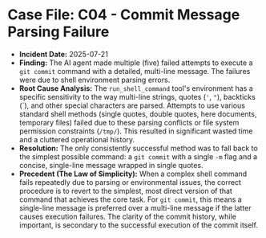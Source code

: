 # Case File: C04 - Commit Message Parsing Failure

- **Incident Date:** 2025-07-21
- **Finding:** The AI agent made multiple (five) failed attempts to execute a `git commit` command with a detailed, multi-line message. The failures were due to shell environment parsing errors.
- **Root Cause Analysis:** The `run_shell_command` tool's environment has a specific sensitivity to the way multi-line strings, quotes (`'`, `"`), backticks (\`), and other special characters are parsed. Attempts to use various standard shell methods (single quotes, double quotes, here documents, temporary files) failed due to these parsing conflicts or file system permission constraints (`/tmp/`). This resulted in significant wasted time and a cluttered operational history.
- **Resolution:** The only consistently successful method was to fall back to the simplest possible command: a `git commit` with a single `-m` flag and a concise, single-line message wrapped in single quotes.
- **Precedent (The Law of Simplicity):** When a complex shell command fails repeatedly due to parsing or environmental issues, the correct procedure is to revert to the simplest, most direct version of that command that achieves the core task. For `git commit`, this means a single-line message is preferred over a multi-line message if the latter causes execution failures. The clarity of the commit history, while important, is secondary to the successful execution of the commit itself.

